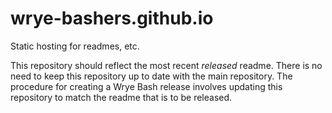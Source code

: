 wrye-bashers.github.io
======================

Static hosting for readmes, etc.

This repository should reflect the most recent *released* readme.  There is no need to keep this repository up to date with the main repository.  The procedure for creating a Wrye Bash release involves updating this repository to match the readme that is to be released.
